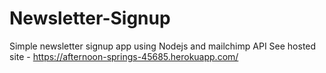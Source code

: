 # Newsletter-Signup
Simple newsletter signup app using Nodejs and mailchimp API 
See hosted site - https://afternoon-springs-45685.herokuapp.com/
